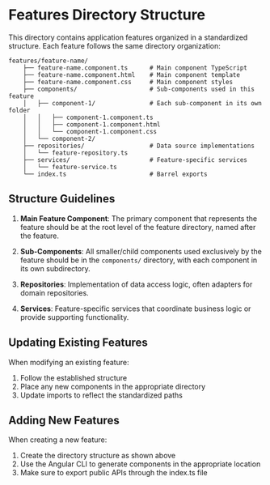 # Features Directory Structure

This directory contains application features organized in a standardized structure. Each feature follows the same directory organization:

```
features/feature-name/
    ├── feature-name.component.ts      # Main component TypeScript
    ├── feature-name.component.html    # Main component template
    ├── feature-name.component.css     # Main component styles
    ├── components/                    # Sub-components used in this feature
    │   ├── component-1/               # Each sub-component in its own folder
    │   │   ├── component-1.component.ts
    │   │   ├── component-1.component.html
    │   │   └── component-1.component.css
    │   └── component-2/
    ├── repositories/                  # Data source implementations
    │   └── feature-repository.ts
    ├── services/                      # Feature-specific services
    │   └── feature-service.ts
    └── index.ts                       # Barrel exports
```

## Structure Guidelines

1. **Main Feature Component**: The primary component that represents the feature should be at the root level of the feature directory, named after the feature.

2. **Sub-Components**: All smaller/child components used exclusively by the feature should be in the `components/` directory, with each component in its own subdirectory.

3. **Repositories**: Implementation of data access logic, often adapters for domain repositories.

4. **Services**: Feature-specific services that coordinate business logic or provide supporting functionality.

## Updating Existing Features

When modifying an existing feature:

1. Follow the established structure
2. Place any new components in the appropriate directory
3. Update imports to reflect the standardized paths

## Adding New Features

When creating a new feature:

1. Create the directory structure as shown above
2. Use the Angular CLI to generate components in the appropriate location
3. Make sure to export public APIs through the index.ts file